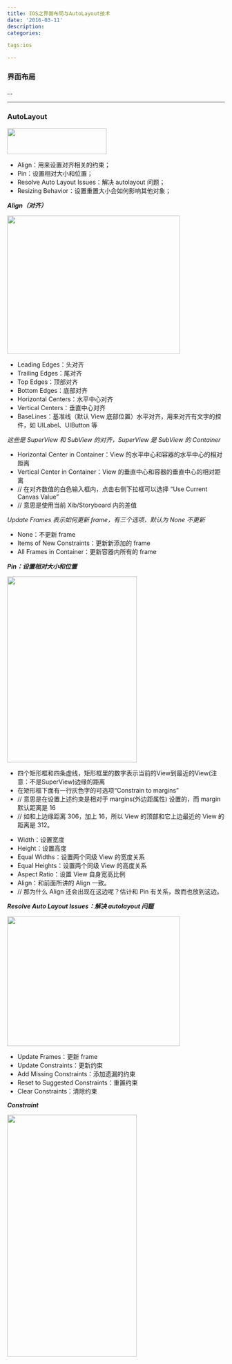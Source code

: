 ```yaml
---
title: IOS之界面布局与AutoLayout技术
date: '2016-03-11'
description:
categories:

tags:ios

---
```


>

### 界面布局

>

...

>

---

>

### AutoLayout

>

<img src="{{urls.media}}/IOS之界面布局与AutoLayout技术/1.png" alt="" width="230" height="60">

>

* Align：用来设置对齐相关的约束；
* Pin：设置相对大小和位置；
* Resolve Auto Layout Issues：解决 autolayout 问题；
* Resizing Behavior：设置重置大小会如何影响其他对象；

>

***Align（对齐）***

>

<img src="{{urls.media}}/IOS之界面布局与AutoLayout技术/2.png" alt="" width="400" height="320">

>

* Leading Edges：头对齐 
* Trailing Edges：尾对齐 
* Top Edges：顶部对齐 
* Bottom Edges：底部对齐
* Horizontal Centers：水平中心对齐 
* Vertical Centers：垂直中心对齐 
* BaseLines：基准线（默认 View 底部位置）水平对齐，用来对齐有文字的控件，如 UILabel、UIButton 等 

*这些是 SuperView 和 SubView 的对齐，SuperView 是 SubView 的 Container*

* Horizontal Center in Container：View 的水平中心和容器的水平中心的相对距离 
* Vertical Center in Container：View 的垂直中心和容器的垂直中心的相对距离 
* // 在对齐数值的白色输入框内，点击右侧下拉框可以选择 “Use Current Canvas Value”
* // 意思是使用当前 Xib/Storyboard 内的差值

*Update Frames 表示如何更新 frame，有三个选项，默认为 None 不更新*

* None：不更新 frame 
* Items of New Constraints：更新新添加的 frame 
* All Frames in Container：更新容器内所有的 frame 

>

***Pin：设置相对大小和位置***

>

<img src="{{urls.media}}/IOS之界面布局与AutoLayout技术/3.png" alt="" width="300" height="430">

>

* 四个矩形框和四条虚线，矩形框里的数字表示当前的View到最近的View(注意：不是SuperView)边缘的距离
* 在矩形框下面有一行灰色字的可选项“Constrain to margins”
* // 意思是在设置上述约束是相对于 margins(外边距属性) 设置的，而 margin 默认距离是 16
* // 如和上边缘距离 306，加上 16，所以 View 的顶部和它上边最近的 View 的距离是 312。

>

* Width：设置宽度 
* Height：设置高度
* Equal Widths：设置两个同级 View 的宽度关系 
* Equal Heights：设置两个同级 View 的高度关系 
* Aspect Ratio：设置 View 自身宽高比例
* Align：和前面所讲的 Align 一致。
* // 那为什么 Align 还会出现在这边呢？估计和 Pin 有关系，故而也放到这边。 

>

***Resolve Auto Layout Issues：解决 autolayout 问题***

<img src="{{urls.media}}/IOS之界面布局与AutoLayout技术/4.png" alt="" width="400" height="300">

>

* Update Frames：更新 frame  
* Update Constraints：更新约束 
* Add Missing Constraints：添加遗漏的约束 
* Reset to Suggested Constraints：重置约束 
* Clear Constraints：清除约束 

>

***Constraint***

<img src="{{urls.media}}/IOS之界面布局与AutoLayout技术/5.png" alt="" width="300" height="560">

>
